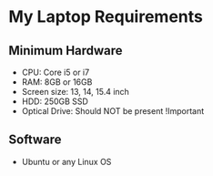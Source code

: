 My Laptop Requirements
======================

Minimum Hardware
----------------

- CPU: Core i5 or i7
- RAM: 8GB or 16GB
- Screen size: 13, 14, 15.4 inch
- HDD: 250GB SSD
- Optical Drive: Should NOT be present !Important

Software
--------
- Ubuntu or any Linux OS
